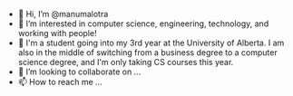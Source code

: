 - 👋 Hi, I’m @manumalotra
- 👀 I’m interested in computer science, engineering, technology, and working with people!
- 🌱 I'm a student going into my 3rd year at the University of Alberta. I am also in the middle of switching from a business degree to a computer science degree, and I'm only taking CS courses this year.
- 💞️ I’m looking to collaborate on ...
- 📫 How to reach me ...

<!---
manumalotra/manumalotra is a ✨ special ✨ repository because its `README.md` (this file) appears on your GitHub profile.
You can click the Preview link to take a look at your changes.
--->
